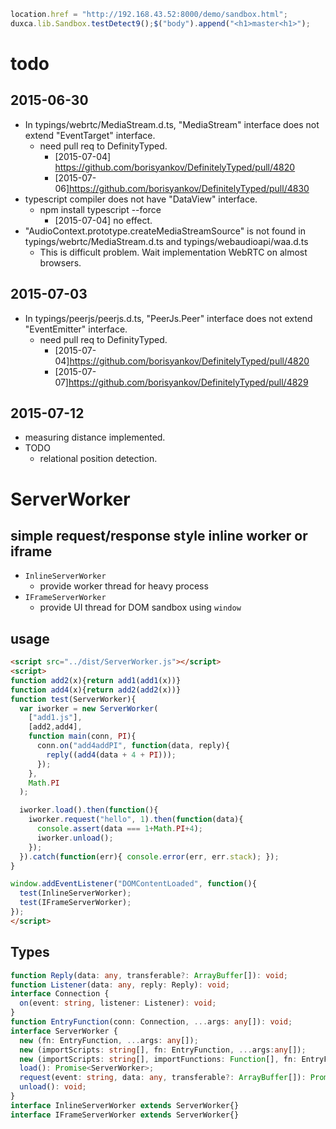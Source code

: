 ```javascript
location.href = "http://192.168.43.52:8000/demo/sandbox.html";
duxca.lib.Sandbox.testDetect9();$("body").append("<h1>master<h1>");
```


# todo

## 2015-06-30

* In typings/webrtc/MediaStream.d.ts, "MediaStream" interface does not extend "EventTarget" interface.
  * need pull req to DefinityTyped.
    * [2015-07-04] https://github.com/borisyankov/DefinitelyTyped/pull/4820
    * [2015-07-06]https://github.com/borisyankov/DefinitelyTyped/pull/4830
* typescript compiler does not have "DataView" interface.
  * npm install typescript --force
    * [2015-07-04] no effect.
* "AudioContext.prototype.createMediaStreamSource" is not found in typings/webrtc/MediaStream.d.ts and typings/webaudioapi/waa.d.ts
  * This is difficult problem. Wait implementation WebRTC on almost browsers.

## 2015-07-03

* In typings/peerjs/peerjs.d.ts, "PeerJs.Peer" interface does not extend "EventEmitter" interface.
  * need pull req to DefinityTyped.
    * [2015-07-04]https://github.com/borisyankov/DefinitelyTyped/pull/4820
    * [2015-07-07]https://github.com/borisyankov/DefinitelyTyped/pull/4829

## 2015-07-12

* measuring distance implemented.
* TODO
  * relational position detection.

# ServerWorker
## simple request/response style inline worker or iframe

* `InlineServerWorker`
  - provide worker thread for heavy process
* `IFrameServerWorker`
  - provide UI thread for DOM sandbox using `window`


## usage

```html
<script src="../dist/ServerWorker.js"></script>
<script>
function add2(x){return add1(add1(x))}
function add4(x){return add2(add2(x))}
function test(ServerWorker){
  var iworker = new ServerWorker(
    ["add1.js"],
    [add2,add4],
    function main(conn, PI){
      conn.on("add4addPI", function(data, reply){
        reply((add4(data + 4 + PI)));
      });
    },
    Math.PI
  );

  iworker.load().then(function(){
    iworker.request("hello", 1).then(function(data){
      console.assert(data === 1+Math.PI+4);
      iworker.unload();
    });
  }).catch(function(err){ console.error(err, err.stack); });
}

window.addEventListener("DOMContentLoaded", function(){
  test(InlineServerWorker);
  test(IFrameServerWorker);
});
</script>
```


## Types
```typescript
function Reply(data: any, transferable?: ArrayBuffer[]): void;
function Listener(data: any, reply: Reply): void;
interface Connection {
  on(event: string, listener: Listener): void;
}
function EntryFunction(conn: Connection, ...args: any[]): void;
interface ServerWorker {
  new (fn: EntryFunction, ...args: any[]);
  new (importScripts: string[], fn: EntryFunction, ...args:any[]);
  new (importScripts: string[], importFunctions: Function[], fn: EntryFunction, ...args:any[]);
  load(): Promise<ServerWorker>;
  request(event: string, data: any, transferable?: ArrayBuffer[]): Promise<any>;
  unload(): void;
}
interface InlineServerWorker extends ServerWorker{}
interface IFrameServerWorker extends ServerWorker{}
```

